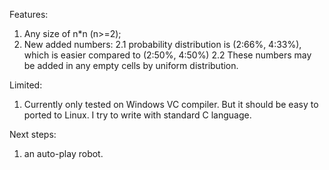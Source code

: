 Features:
1. Any size of n*n (n>=2);
2. New added numbers:
	2.1 probability distribution is (2:66%, 4:33%), which is easier compared to (2:50%, 4:50%)
	2.2 These numbers may be added in any empty cells by uniform distribution.

Limited:
1. Currently only tested on Windows VC compiler. But it should be easy to ported to Linux. I try to write with standard C language.

Next steps:
1. an auto-play robot.